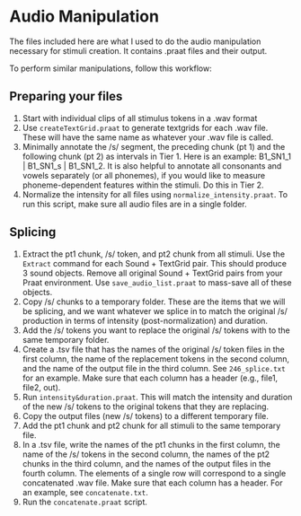 # Audio Manipulation

The files included here are what I used to do the audio manipulation necessary for stimuli creation. It contains .praat files and their output. 

To perform similar manipulations, follow this workflow: 

## Preparing your files
1. Start with individual clips of all stimulus tokens in a .wav format
2. Use `createTextGrid.praat` to generate textgrids for each .wav file. These will have the same name as whatever your .wav file is called. 
3. Minimally annotate the /s/ segment, the preceding chunk (pt 1) and the following chunk (pt 2) as intervals in Tier 1. Here is an example: B1_SN1_1 | B1_SN1_s | B1_SN1_2. It is also helpful to annotate all consonants and vowels separately (or all phonemes), if you would like to measure phoneme-dependent features within the stimuli. Do this in Tier 2. 
4. Normalize the intensity for all files using `normalize_intensity.praat`. To run this script, make sure all audio files are in a single folder. 

## Splicing 
1. Extract the pt1 chunk, /s/ token, and pt2 chunk from all stimuli. Use the `Extract` command for each Sound + TextGrid pair. This should produce 3 sound objects. Remove all original Sound + TextGrid pairs from your Praat environment. Use `save_audio_list.praat` to mass-save all of these objects. 
2. Copy /s/ chunks to a temporary folder. These are the items that we will be splicing, and we want whatever we splice in to match the original /s/ production in terms of intensity (post-normalization) and duration. 
3. Add the /s/ tokens you want to replace the original /s/ tokens with to the same temporary folder. 
4. Create a .tsv file that has the names of the original /s/ token files in the first column, the name of the replacement tokens in the second column, and the name of the output file in the third column. See `246_splice.txt` for an example. Make sure that each column has a header (e.g., file1, file2, out). 
5. Run `intensity&duration.praat`. This will match the intensity and duration of the new /s/ tokens to the original tokens that they are replacing. 
6. Copy the output files (new /s/ tokens) to a different temporary file. 
7. Add the pt1 chunk and pt2 chunk for all stimuli to the same temporary file. 
8. In a .tsv file, write the names of the pt1 chunks in the first column, the name of the /s/ tokens in the second column, the names of the pt2 chunks in the third column, and the names of the output files in the fourth column. The elements of a single row will correspond to a single concatenated .wav file. Make sure that each column has a header. For an example, see `concatenate.txt`. 
9. Run the `concatenate.praat` script. 




